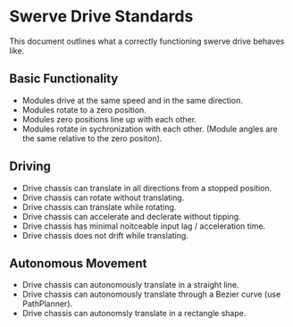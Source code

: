 # Swerve Drive Standards
This document outlines what a correctly functioning swerve drive behaves like.

## Basic Functionality
- Modules drive at the same speed and in the same direction.
- Modules rotate to a zero position. 
- Modules zero positions line up with each other.
- Modules rotate in sychronization with each other. (Module angles are the same relative to the zero positon).

## Driving 
- Drive chassis can translate in all directions from a stopped position.
- Drive chassis can rotate without translating.
- Drive chassis can translate while rotating.
- Drive chassis can accelerate and declerate without tipping.
- Drive chassis has minimal noitceable input lag / acceleration time. 
- Drive chassis does not drift while translating. 

## Autonomous Movement
- Drive chassis can autonomously translate in a straight line.
- Drive chassis can autonomously translate through a Bezier curve (use PathPlanner).
- Drive chassis can autonomsly translate in a rectangle shape. 